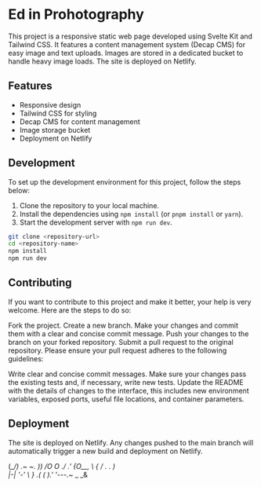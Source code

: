 # Ed in Prohotography 

This project is a responsive static web page developed using Svelte Kit and Tailwind CSS. It features a content management system (Decap CMS) for easy image and text uploads. Images are stored in a dedicated bucket to handle heavy image loads. The site is deployed on Netlify.

## Features

- Responsive design
- Tailwind CSS for styling
- Decap CMS for content management
- Image storage bucket
- Deployment on Netlify

## Development

To set up the development environment for this project, follow the steps below:

1. Clone the repository to your local machine.
2. Install the dependencies using `npm install` (or `pnpm install` or `yarn`).
3. Start the development server with `npm run dev`.

```bash
git clone <repository-url>
cd <repository-name>
npm install
npm run dev
```

## Contributing

If you want to contribute to this project and make it better, your help is very welcome. Here are the steps to do so:

Fork the project.
Create a new branch.
Make your changes and commit them with a clear and concise commit message.
Push your changes to the branch on your forked repository.
Submit a pull request to the original repository.
Please ensure your pull request adheres to the following guidelines:

Write clear and concise commit messages.
Make sure your changes pass the existing tests and, if necessary, write new tests.
Update the README with the details of changes to the interface, this includes new environment variables, exposed ports, useful file locations, and container parameters.

## Deployment

The site is deployed on Netlify. Any changes pushed to the main branch will automatically trigger a new build and deployment on Netlify.


 (\__/)  .~    ~. ))
 /O O  ./      .'
{O__,   \    {
  / .  . )    \
  |-| '-' \    }
 .(   _(   )_.'
'---.~_ _ _&
